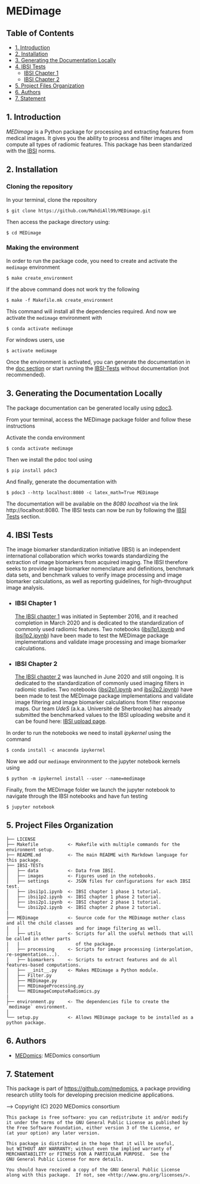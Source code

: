 # MEDimage

## Table of Contents
  * [1. Introduction](#1-introduction)
  * [2. Installation](#2-installation)
  * [3. Generating the Documentation Locally](#3-generating-the-documentation-locally)
  * [4. IBSI Tests](#4-ibsi-tests)
    * [IBSI Chapter 1](#ibsi-chapter-1)
    * [IBSI Chapter 2](#ibsi-chapter-2)
  * [5. Project Files Organization](#5-project-files-organization)
  * [6. Authors](#6-authors)
  * [7. Statement](#7-statement)

## 1. Introduction
*MEDimage* is a Python package for processing and extracting features from medical images. It gives you the ability to process and filter images and compute all types of radiomic features. This package has been standarized with the [IBSI](https://theibsi.github.io/) norms.

## 2. Installation

### Cloning the repository
In your terminal, clone the repository
```
$ git clone https://github.com/MahdiAll99/MEDimage.git
```

Then access the package directory using:
```
$ cd MEDimage
```

### Making the environment
In order to run the package code, you need to create and activate the `medimage` environment
```
$ make create_environment
```
If the above command does not work try the following
```
$ make -f Makefile.mk create_environment
```
This command will install all the dependencies required. And now we activate the `medimage` environment with
```
$ conda activate medimage
```
For windows users, use 
```
$ activate medimage
```

Once the environment is activated, you can generate the documentation in the [doc section](#3-generating-the-documentation-locally) or start running the [IBSI-Tests](#4-ibsi-tests) without documentation (not recommended).

## 3. Generating the Documentation Locally
The package documentation can be generated locally using [pdoc3](https://pdoc.dev/docs/pdoc.html).

From your terminal, access the MEDimage package folder and follow these instructions

Activate the conda environment
```
$ conda activate medimage
```
Then we install the pdoc tool using
```
$ pip install pdoc3
```
And finally, generate the documentation with
```
$ pdoc3 --http localhost:8080 -c latex_math=True MEDimage
```

The documentation will be available on the *8080 localhost* via the link http://localhost:8080. The IBSI tests can now be run by following the [IBSI Tests](#4-ibsi-tests) section.

## 4. IBSI Tests
The image biomarker standardization initiative (IBSI) is an independent international collaboration which works towards standardizing the extraction of image biomarkers from acquired imaging. The IBSI therefore seeks to provide image biomarker nomenclature and definitions, benchmark data sets, and benchmark values to verify image processing and image biomarker calculations, as well as reporting guidelines, for high-throughput image analysis.

  - ### IBSI Chapter 1
      [The IBSI chapter 1](https://theibsi.github.io/ibsi1/) was initiated in September 2016, and it reached completion in March 2020 and is dedicated to the standardization of commonly used radiomic features. Two notebooks ([ibsi1p1.ipynb](https://github.com/MahdiAll99/MEDimage/blob/main/IBSI-TESTs/ibsi1p1.ipynb) and [ibsi1p2.ipynb](https://github.com/MahdiAll99/MEDimage/blob/main/IBSI-TESTs/ibsi1p2.ipynb)) have been made to test the MEDimage package implementations and validate image processing and image biomarker calculations.

  - ### IBSI Chapter 2
      [The IBSI chapter 2](https://theibsi.github.io/ibsi2/) was launched in June 2020 and still ongoing. It is dedicated to the standardization of commonly used imaging filters in radiomic studies. Two notebooks ([ibsi2p1.ipynb](https://github.com/MahdiAll99/MEDimage/blob/main/IBSI-TESTs/ibsi2p1.ipynb) and [ibsi2p2.ipynb](https://github.com/MahdiAll99/MEDimage/blob/main/IBSI-TESTs/ibsi2p2.ipynb)) have been made to test the MEDimage package implementations and validate image filtering and image biomarker calculations from filter response maps. Our team *UdeS* (a.k.a. Université de Sherbrooke) has already submitted the benchmarked values to the IBSI uploading website and it can be found here: [IBSI upload page](https://ibsi.radiomics.hevs.ch/).

In order to run the notebooks we need to install *ipykernel* using the command 
```
$ conda install -c anaconda ipykernel
```
Now we add our `medimage` environment to the jupyter notebook kernels using
```
$ python -m ipykernel install --user --name=medimage
```
Finally, from the MEDimage folder we launch the jupyter notebook to navigate through the IBSI notebooks and have fun testing
```
$ jupyter notebook
```

## 5. Project Files Organization
```
├── LICENSE
├── Makefile           <- Makefile with multiple commands for the environment setup.
├── README.md          <- The main README with Markdown language for this package.
├── IBSI-TESTs
│   ├── data           <- Data from IBSI.
│   ├── images         <- Figures used in the notebooks.
│   ├── settings       <- JSON files for configurations for each IBSI test.
│   ├── ibsi1p1.ipynb  <- IBSI chapter 1 phase 1 tutorial.
│   ├── ibsi1p2.ipynb  <- IBSI chapter 1 phase 2 tutorial.
│   ├── ibsi2p1.ipynb  <- IBSI chapter 2 phase 1 tutorial.
│   └── ibsi2p2.ipynb  <- IBSI chapter 2 phase 2 tutorial.
|
├── MEDimage           <- Source code for the MEDimage mother class and all the child classes
|   |                     and for image filtering as well.
│   ├── utils          <- Scripts for all the useful methods that will be called in other parts
|   |                     of the package.
│   ├── processing     <- Scripts for image processing (interpolation, re-segmentation...).
│   ├── biomarkers     <- Scripts to extract features and do all features-based computations.
│   ├── __init__.py    <- Makes MEDimage a Python module.
│   ├── Filter.py
│   ├── MEDimage.py
│   ├── MEDimageProcessing.py
│   └── MEDimageComputeRadiomics.py
|
├── environment.py     <- The dependencies file to create the `medimage` environment.
│
└── setup.py           <- Allows MEDimage package to be installed as a python package.
```

## 6. Authors
* [MEDomics](https://github.com/medomics/): MEDomics consortium

## 7. Statement

This package is part of https://github.com/medomics, a package providing research utility tools for developing precision medicine applications.

--> Copyright (C) 2020 MEDomics consortium

```
This package is free software: you can redistribute it and/or modify
it under the terms of the GNU General Public License as published by
the Free Software Foundation, either version 3 of the License, or
(at your option) any later version.

This package is distributed in the hope that it will be useful,
but WITHOUT ANY WARRANTY; without even the implied warranty of
MERCHANTABILITY or FITNESS FOR A PARTICULAR PURPOSE.  See the
GNU General Public License for more details.

You should have received a copy of the GNU General Public License
along with this package.  If not, see <http://www.gnu.org/licenses/>.
```

